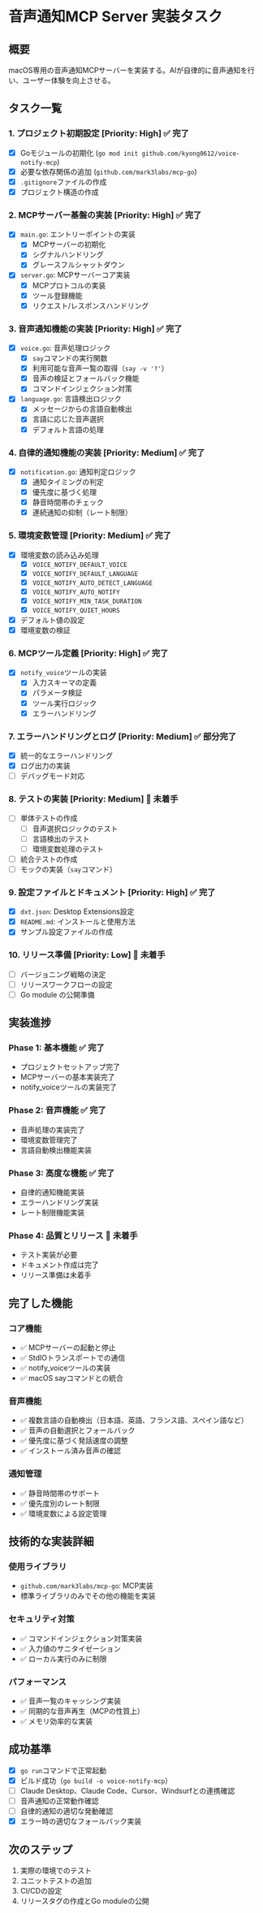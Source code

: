 # 音声通知MCP Server 実装タスク

## 概要
macOS専用の音声通知MCPサーバーを実装する。AIが自律的に音声通知を行い、ユーザー体験を向上させる。

## タスク一覧

### 1. プロジェクト初期設定 [Priority: High] ✅ 完了
- [x] Goモジュールの初期化 (`go mod init github.com/kyong0612/voice-notify-mcp`)
- [x] 必要な依存関係の追加 (`github.com/mark3labs/mcp-go`)
- [x] `.gitignore`ファイルの作成
- [x] プロジェクト構造の作成

### 2. MCPサーバー基盤の実装 [Priority: High] ✅ 完了
- [x] `main.go`: エントリーポイントの実装
  - [x] MCPサーバーの初期化
  - [x] シグナルハンドリング
  - [x] グレースフルシャットダウン
- [x] `server.go`: MCPサーバーコア実装
  - [x] MCPプロトコルの実装
  - [x] ツール登録機能
  - [x] リクエスト/レスポンスハンドリング

### 3. 音声通知機能の実装 [Priority: High] ✅ 完了
- [x] `voice.go`: 音声処理ロジック
  - [x] `say`コマンドの実行関数
  - [x] 利用可能な音声一覧の取得（`say -v '?'`）
  - [x] 音声の検証とフォールバック機能
  - [x] コマンドインジェクション対策
- [x] `language.go`: 言語検出ロジック
  - [x] メッセージからの言語自動検出
  - [x] 言語に応じた音声選択
  - [x] デフォルト言語の処理

### 4. 自律的通知機能の実装 [Priority: Medium] ✅ 完了
- [x] `notification.go`: 通知判定ロジック
  - [x] 通知タイミングの判定
  - [x] 優先度に基づく処理
  - [x] 静音時間帯のチェック
  - [x] 連続通知の抑制（レート制限）

### 5. 環境変数管理 [Priority: Medium] ✅ 完了
- [x] 環境変数の読み込み処理
  - [x] `VOICE_NOTIFY_DEFAULT_VOICE`
  - [x] `VOICE_NOTIFY_DEFAULT_LANGUAGE`
  - [x] `VOICE_NOTIFY_AUTO_DETECT_LANGUAGE`
  - [x] `VOICE_NOTIFY_AUTO_NOTIFY`
  - [x] `VOICE_NOTIFY_MIN_TASK_DURATION`
  - [x] `VOICE_NOTIFY_QUIET_HOURS`
- [x] デフォルト値の設定
- [x] 環境変数の検証

### 6. MCPツール定義 [Priority: High] ✅ 完了
- [x] `notify_voice`ツールの実装
  - [x] 入力スキーマの定義
  - [x] パラメータ検証
  - [x] ツール実行ロジック
  - [x] エラーハンドリング

### 7. エラーハンドリングとログ [Priority: Medium] ✅ 部分完了
- [x] 統一的なエラーハンドリング
- [x] ログ出力の実装
- [ ] デバッグモード対応

### 8. テストの実装 [Priority: Medium] 🔲 未着手
- [ ] 単体テストの作成
  - [ ] 音声選択ロジックのテスト
  - [ ] 言語検出のテスト
  - [ ] 環境変数処理のテスト
- [ ] 統合テストの作成
- [ ] モックの実装（`say`コマンド）

### 9. 設定ファイルとドキュメント [Priority: High] ✅ 完了
- [x] `dxt.json`: Desktop Extensions設定
- [x] `README.md`: インストールと使用方法
- [x] サンプル設定ファイルの作成

### 10. リリース準備 [Priority: Low] 🔲 未着手
- [ ] バージョニング戦略の決定
- [ ] リリースワークフローの設定
- [ ] Go module の公開準備

## 実装進捗

### Phase 1: 基本機能 ✅ 完了
- プロジェクトセットアップ完了
- MCPサーバーの基本実装完了
- notify_voiceツールの実装完了

### Phase 2: 音声機能 ✅ 完了
- 音声処理の実装完了
- 環境変数管理完了
- 言語自動検出機能実装

### Phase 3: 高度な機能 ✅ 完了
- 自律的通知機能実装
- エラーハンドリング実装
- レート制限機能実装

### Phase 4: 品質とリリース 🔲 未着手
- テスト実装が必要
- ドキュメント作成は完了
- リリース準備は未着手

## 完了した機能

### コア機能
- ✅ MCPサーバーの起動と停止
- ✅ StdIOトランスポートでの通信
- ✅ notify_voiceツールの実装
- ✅ macOS sayコマンドとの統合

### 音声機能
- ✅ 複数言語の自動検出（日本語、英語、フランス語、スペイン語など）
- ✅ 音声の自動選択とフォールバック
- ✅ 優先度に基づく発話速度の調整
- ✅ インストール済み音声の確認

### 通知管理
- ✅ 静音時間帯のサポート
- ✅ 優先度別のレート制限
- ✅ 環境変数による設定管理

## 技術的な実装詳細

### 使用ライブラリ
- `github.com/mark3labs/mcp-go`: MCP実装
- 標準ライブラリのみでその他の機能を実装

### セキュリティ対策
- ✅ コマンドインジェクション対策実装
- ✅ 入力値のサニタイゼーション
- ✅ ローカル実行のみに制限

### パフォーマンス
- ✅ 音声一覧のキャッシング実装
- ✅ 同期的な音声再生（MCPの性質上）
- ✅ メモリ効率的な実装

## 成功基準
- [x] `go run`コマンドで正常起動
- [x] ビルド成功（`go build -o voice-notify-mcp`）
- [ ] Claude Desktop、Claude Code、Cursor、Windsurfとの連携確認
- [ ] 音声通知の正常動作確認
- [ ] 自律的通知の適切な発動確認
- [x] エラー時の適切なフォールバック実装

## 次のステップ
1. 実際の環境でのテスト
2. ユニットテストの追加
3. CI/CDの設定
4. リリースタグの作成とGo moduleの公開